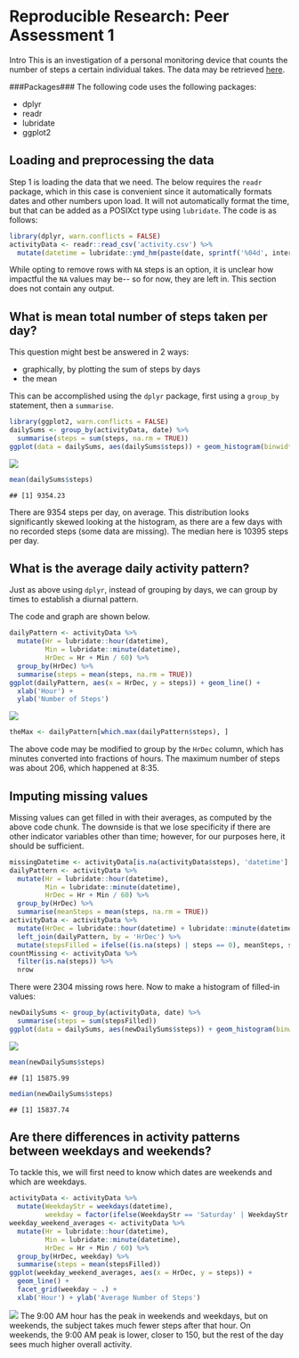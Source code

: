 # Reproducible Research: Peer Assessment 1

Intro
This is an investigation of a personal monitoring device that counts the number of steps a certain individual takes. The data may be retrieved [here](https://d396qusza40orc.cloudfront.net/repdata%2Fdata%2Factivity.zip).

###Packages###
The following code uses the following packages:

* dplyr
* readr
* lubridate
* ggplot2

## Loading and preprocessing the data
Step 1 is loading the data that we need. The below requires the `readr` package, which in this case is convenient since it automatically formats dates and other numbers upon load. It will not automatically format the time, but that can be added as a POSIXct type using `lubridate`. The code is as follows:


```r
library(dplyr, warn.conflicts = FALSE)
activityData <- readr::read_csv('activity.csv') %>%
  mutate(datetime = lubridate::ymd_hm(paste(date, sprintf('%04d', interval))))
```

While opting to remove rows with `NA` steps is an option, it is unclear how impactful the `NA` values may be-- so for now, they are left in. This section does not contain any output.

## What is mean total number of steps taken per day?
This question might best be answered in 2 ways:

* graphically, by plotting the sum of steps by days
* the mean

This can be accomplished using the `dplyr` package, first using a `group_by` statement, then a `summarise`.

```r
library(ggplot2, warn.conflicts = FALSE)
dailySums <- group_by(activityData, date) %>%
  summarise(steps = sum(steps, na.rm = TRUE))
ggplot(data = dailySums, aes(dailySums$steps)) + geom_histogram(binwidth = 1000)
```

![](PA1_template_files/figure-html/totalStepsPerDay-1.png)

```r
mean(dailySums$steps)
```

```
## [1] 9354.23
```

There are 9354 steps per day, on average. This distribution looks significantly skewed looking at the histogram, as there are a few days with no recorded steps (some data are missing). The median here is 10395 steps per day. 
  

## What is the average daily activity pattern?
Just as above using `dplyr`, instead of grouping by days, we can group by times to establish a diurnal pattern.

The code and graph are shown below.


```r
dailyPattern <- activityData %>%
  mutate(Hr = lubridate::hour(datetime),
         Min = lubridate::minute(datetime),
         HrDec = Hr + Min / 60) %>%
  group_by(HrDec) %>%
  summarise(steps = mean(steps, na.rm = TRUE))
ggplot(dailyPattern, aes(x = HrDec, y = steps)) + geom_line() +
  xlab('Hour') +
  ylab('Number of Steps')
```

![](PA1_template_files/figure-html/dailyPattern-1.png)

```r
theMax <- dailyPattern[which.max(dailyPattern$steps), ]
```

The above code may be modified to group by the `HrDec` column, which has minutes converted into fractions of hours. The maximum number of steps was about 206, which happened at 8:35.

## Imputing missing values

Missing values can get filled in with their averages, as computed by the above code chunk. The downside is that we lose specificity if there are other indicator variables other than time; however, for our purposes here, it should be sufficient.


```r
missingDatetime <- activityData[is.na(activityData$steps), 'datetime']
dailyPattern <- activityData %>%
  mutate(Hr = lubridate::hour(datetime),
         Min = lubridate::minute(datetime),
         HrDec = Hr + Min / 60) %>%
  group_by(HrDec) %>%
  summarise(meanSteps = mean(steps, na.rm = TRUE))
activityData <- activityData %>%
  mutate(HrDec = lubridate::hour(datetime) + lubridate::minute(datetime) / 60) %>%
  left_join(dailyPattern, by = 'HrDec') %>%
  mutate(stepsFilled = ifelse((is.na(steps) | steps == 0), meanSteps, steps))
countMissing <- activityData %>%
  filter(is.na(steps)) %>%
  nrow
```
There were 2304 missing rows here. Now to make a histogram of filled-in values:

```r
newDailySums <- group_by(activityData, date) %>%
  summarise(steps = sum(stepsFilled))
ggplot(data = dailySums, aes(newDailySums$steps)) + geom_histogram(binwidth = 1000)
```

![](PA1_template_files/figure-html/imputeMissingHist-1.png)

```r
mean(newDailySums$steps)
```

```
## [1] 15875.99
```

```r
median(newDailySums$steps)
```

```
## [1] 15837.74
```

## Are there differences in activity patterns between weekdays and weekends?

To tackle this, we will first need to know which dates are weekends and which are weekdays.


```r
activityData <- activityData %>%
  mutate(WeekdayStr = weekdays(datetime),
         weekday = factor(ifelse(WeekdayStr == 'Saturday' | WeekdayStr == 'Sunday', 'weekend', 'weekday')))
weekday_weekend_averages <- activityData %>%
  mutate(Hr = lubridate::hour(datetime),
         Min = lubridate::minute(datetime),
         HrDec = Hr + Min / 60) %>%
  group_by(HrDec, weekday) %>%
  summarise(steps = mean(stepsFilled))
ggplot(weekday_weekend_averages, aes(x = HrDec, y = steps)) +
  geom_line() +
  facet_grid(weekday ~ .) +
  xlab('Hour') + ylab('Average Number of Steps')
```

![](PA1_template_files/figure-html/weekendsVsWeekdays-1.png)
The 9:00 AM hour has the peak in weekends and weekdays, but on weekends, the subject takes much fewer steps after that hour. On weekends, the 9:00 AM peak is lower, closer to 150, but the rest of the day sees much higher overall activity.
